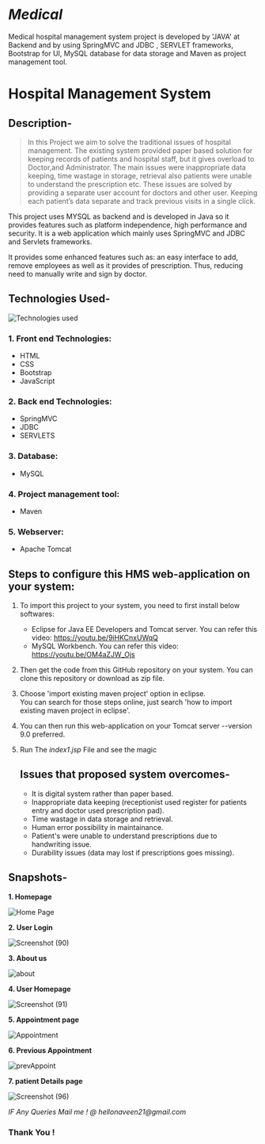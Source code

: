 # _Medical_
Medical hospital management system project is developed by 'JAVA' at Backend and by using SpringMVC and JDBC , SERVLET frameworks, Bootstrap for UI, MySQL database for data storage and Maven as project management tool.
# Hospital Management System
## Description-
  > In this Project we aim to solve the traditional issues of hospital management. The existing system provided paper based solution for keeping records of patients and hospital staff, but it gives overload to Doctor,and Administrator.  The main issues were inappropriate data keeping, time wastage in storage, retrieval also patients were unable to understand the prescription etc. These issues are solved by providing a separate user account for doctors and other user. Keeping each patient’s data separate and track previous visits in a single click. 
   
   This project uses MYSQL as backend and is developed in Java so it provides features such as platform independence, high performance and security. It is a web application which mainly uses SpringMVC and JDBC and Servlets frameworks. 
   
   It provides some enhanced features such as: an easy interface to add, remove employees as well as it provides  of prescription. Thus, reducing need to manually write  and  sign  by doctor.  <br>

   ## Technologies Used-
  ![Technologies used](https://github.com/Thenaveen-hub/Medical/assets/140473308/4fe1cc80-ee9c-4b78-ae23-fa3c9745f869)



### 1. Front end Technologies:
  - HTML
  - CSS
  - Bootstrap
  - JavaScript
  
### 2. Back end Technologies:
  - SpringMVC 
  - JDBC
  - SERVLETS
  
### 3. Database:
  - MySQL
  
### 4. Project management tool:
  - Maven
  
### 5. Webserver:
  - Apache Tomcat

## Steps to configure this HMS web-application on your system:

1. To import this project to your system, you need to first install below softwares: 
   - Eclipse for Java EE Developers and Tomcat server. You can refer this video: https://youtu.be/9iHKCnxUWqQ
   - MySQL Workbench. You can refer this video: https://youtu.be/OM4aZJW_Ojs

2. Then get the code from this GitHub repository on your system. You can clone this repository or download as zip file.

3. Choose 'import existing maven project' option in eclipse. 
<br> You can search for those steps online, just search 'how to import existing maven project in eclipse'. 

4. You can then run this web-application on your Tomcat server --version 9.0 preferred.
   
5. Run The _index1.jsp_ File and see the magic

   ## Issues that proposed system overcomes-
   - It is digital system rather than paper based.
   - Inappropriate data keeping (receptionist used register for patients entry and doctor used prescription pad).
   - Time wastage in data storage and retrieval.
   - Human error possibility in maintainance.
   - Patient's were unable to understand prescriptions due to handwriting issue.
   - Durability issues (data may lost if prescriptions goes missing).


## Snapshots-

**1. Homepage**

![Home Page](https://github.com/Thenaveen-hub/Medical/assets/140473308/2c0676ab-b466-4b89-bf6c-a7d230985ade)

**2. User Login**

![Screenshot (90)](https://github.com/Thenaveen-hub/Medical/assets/140473308/68c87eb2-f806-44fb-a0c4-794aa8365da7)

**3. About us**

![about](https://github.com/Thenaveen-hub/Medical/assets/140473308/b8101938-ce29-4529-8962-2b0a7e57d023)

**4. User Homepage**

![Screenshot (91)](https://github.com/Thenaveen-hub/Medical/assets/140473308/bb24e7b5-2fb9-4321-8a43-5579ebb50ec1)

**5. Appointment page**

![Appointment](https://github.com/Thenaveen-hub/Medical/assets/140473308/7d589a40-d968-48b9-995d-ec5c0d421ee7)

**6. Previous Appointment**

![prevAppoint](https://github.com/Thenaveen-hub/Medical/assets/140473308/fba115fe-1df0-4d26-83f0-1816f20538c3)

**7. patient Details page**

![Screenshot (96)](https://github.com/Thenaveen-hub/Medical/assets/140473308/461cd4be-60fb-482a-9e5a-cc33112de5dd)

_IF Any Queries Mail me ! @ hellonaveen21@gmail.com_
### Thank You !
